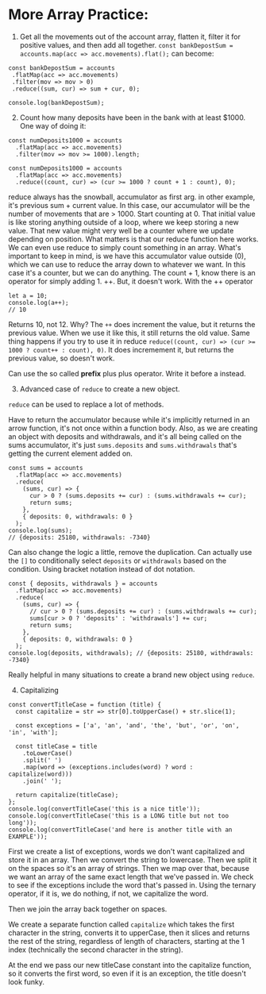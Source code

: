 # More Array Practice:

1. Get all the movements out of the account array, flatten it, filter it for positive values, and then add all together.
   `const bankDepostSum = accounts.map(acc => acc.movements).flat();`
   can become:

```
const bankDepostSum = accounts
 .flatMap(acc => acc.movements)
 .filter(mov => mov > 0)
 .reduce((sum, cur) => sum + cur, 0);

console.log(bankDepostSum);
```

2.  Count how many deposits have been in the bank with at least $1000.
    One way of doing it:

```
const numDeposits1000 = accounts
  .flatMap(acc => acc.movements)
  .filter(mov => mov >= 1000).length;
```

```
const numDeposits1000 = accounts
  .flatMap(acc => acc.movements)
  .reduce((count, cur) => (cur >= 1000 ? count + 1 : count), 0);
```

reduce always has the snowball, accumulator as first arg. in other example, it's previous sum + current value.
In this case, our accumulator will be the number of movements that are > 1000. Start counting at 0. That initial value is like storing anything outside of a loop, where we keep storing a new value. That new value might very well be a counter where we update depending on position. What matters is that our reduce function here works. We can even use reduce to simply count something in an array. What's important to keep in mind, is we have this accumulator value outside (0), which we can use to reduce the array down to whatever we want. In this case it's a counter, but we can do anything. The count + 1, know there is an operator for simply adding 1. ++. But, it doesn't work. With the ++ operator

```
let a = 10;
console.log(a++);
// 10
```

Returns 10, not 12. Why? The `++` does increment the value, but it returns the previous value. When we use it like this, it still returns the old value. Same thing happens if you try to use it in reduce `reduce((count, cur) => (cur >= 1000 ? count++ : count), 0)`. It does incremement it, but returns the previous value, so doesn't work.

Can use the so called **prefix** plus plus operator. Write it before a instead.

3. Advanced case of `reduce` to create a new object.

`reduce` can be used to replace a lot of methods.

Have to return the accumulator because while it's implicitly returned in an arrow function, it's not once within a function body. Also, as we are creating an object with deposits and withdrawals, and it's all being called on the sums accumulator, it's just `sums.deposits` and `sums.withdrawals` that's getting the current element added on.

```
const sums = accounts
  .flatMap(acc => acc.movements)
  .reduce(
    (sums, cur) => {
      cur > 0 ? (sums.deposits += cur) : (sums.withdrawals += cur);
      return sums;
    },
    { deposits: 0, withdrawals: 0 }
  );
console.log(sums);
// {deposits: 25180, withdrawals: -7340}
```

Can also change the logic a little, remove the duplication. Can actually use the `[]` to conditionally select `deposits` or `withdrawals` based on the condition. Using bracket notation instead of dot notation.

```
const { deposits, withdrawals } = accounts
  .flatMap(acc => acc.movements)
  .reduce(
    (sums, cur) => {
      // cur > 0 ? (sums.deposits += cur) : (sums.withdrawals += cur);
      sums[cur > 0 ? 'deposits' : 'withdrawals'] += cur;
      return sums;
    },
    { deposits: 0, withdrawals: 0 }
  );
console.log(deposits, withdrawals); // {deposits: 25180, withdrawals: -7340}
```

Really helpful in many situations to create a brand new object using `reduce`.

4. Capitalizing

```
const convertTitleCase = function (title) {
  const capitalize = str => str[0].toUpperCase() + str.slice(1);

  const exceptions = ['a', 'an', 'and', 'the', 'but', 'or', 'on', 'in', 'with'];

  const titleCase = title
    .toLowerCase()
    .split(' ')
    .map(word => (exceptions.includes(word) ? word : capitalize(word)))
    .join(' ');

  return capitalize(titleCase);
};
console.log(convertTitleCase('this is a nice title'));
console.log(convertTitleCase('this is a LONG title but not too long'));
console.log(convertTitleCase('and here is another title with an EXAMPLE'));
```

First we create a list of exceptions, words we don't want capitalized and store it in an array.
Then we convert the string to lowercase.
Then we split it on the spaces so it's an array of strings.
Then we map over that, because we want an array of the same exact length that we've passed in. We check to see if the exceptions include the word that's passed in. Using the ternary operator, if it is, we do nothing, if not, we capitalize the word.

Then we join the array back together on spaces.

We create a separate function called `capitalize` which takes the first character in the string, converts it to upperCase, then it slices and returns the rest of the string, regardless of length of characters, starting at the 1 index (technically the second character in the string).

At the end we pass our new titleCase constant into the capitalize function, so it converts the first word, so even if it is an exception, the title doesn't look funky.
